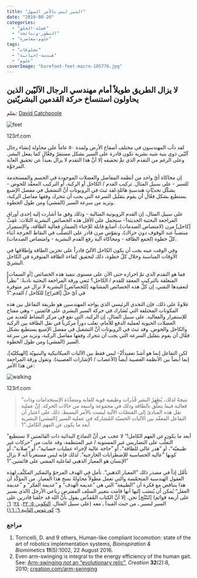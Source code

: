 ```yaml
---
title: "السير ليس بالأمر السهل"
date: "2019-08-20"
categories: 
  - "قضيّة-الخلق"
  - "التطور-ونتائجه"
  - "علوم-معاصرة"
tags: 
  - "مخلوقات"
  - "هندسة-إحيائية"
  - "علوم"
coverImage: "barefoot-feet-macro-105776.jpg"
---
```


## لا يزال الطريق طويلاً أمام مهندسي الرجال الآليّين الذين يحاولون استنساخ حركة القدمين البشريّتين

بقلم: [David Catchpoole](https://creation.com/david-catchpoole-cv)  

![feet](images/feet.jpg)

123rf.com

لقد دأب المهندسون في مختلف أصقاع الأرض ولمدة ٥٠ عاماً على محاولة إنشاء رجال آليّين ذوي بنية شبه بشرية تكون قادرة على السير بشكل مستقرّ وفعَّال كما يفعل البشر. وعلى الرغم من التقدم الذي تمَّ تحقيقه إلا أنَّ هذا التقدم لا يزال بعيداً عن تحقيق الغايَة المرجوَّة.

إن محاكاة أيّ واحد من أنظمة المفاصل والعضلات الموجودة في الجسم والمستخدمة للسير - على سبيل المثال. تركيب القدم / الكاحل أو الركبة، أو التركيب المعقّد للحوض - يشكّل تحديّاتٍ هندسيةٍ هائلةٍ.لقد ثبتَ في الروبوتات أنَّ التشغيل في مفصل الإصبع يستطيع بشكل فعّال أن يقوم بتقليل السرعة التي يجب أن تتحرك وفقها مفاصل الركبة، وتزيد من سرعة السير (المشي) ومن طول الخطوة.

على سبيل المثال، إن القدم الروبوتية المثالية - وذلك وفق ما أشارت إليه إحدى أوراق المراجعة البحثية الحديثة1\- ستحمل على الأقل هذه الخصائص البشرية الثلاث: عَقِبْ \[كاحل\] مرن (لامتصاص الصدمات)، أصابع قابلة للإحناء (لضمان فعالية الطاقة، والإستمرار منتصباً عند الوقوف دون حراك)، وتقوّس مرن قادر على التصلّب في النقاط الحرجة أثناء كلّ خطوة (لجمع الطاقة - ومحاكاة آلية رفع القدم البشرية - وامتصاص الصدمات).

وفي الوقت عينه يجب أن يكون الكاحل الآليّ قادراً على تخزين الطاقة وإطلاقها في الأوقات المناسبة وخلال كلّ خطوة، ذلك لتحقيق كفاءة الطاقة المتوفرة في الكاحل البشريّ.

فما هو التقدم الذي تمّ احرازه حتى الآن على مستوى تنفيذ هذه الخصائص \[أو السمات\] المتعلقة بالتركيب المعقد للقدم / الكاحل؟ تَنعي ورقة المراجعة البحثية نادبةً: ”نظراً لتعقيدها التقني، إن كلَّ هذه الخصائص المشابهة \[للخصائص\] البشرية لا تزال غير متوفرة في أيّ حلّ \[اقتراح\] للكاحل / القدم.“1

علاوةً على ذلك، فإن التحدي الرئيسي الذي يواجه المهندسين هو طريقة التفاعل بين هذه المكونات المختلفة التي تُشارك في حركة السير البشري على قائمتين - وهي مفتاح للإستقرار والفعالية. على سبيل المثال، إن الركبة، التي تقع في مركز النشاط للعديد من العضلات الحيوية لعملية الدفع للأمام، تعلب دوراً مركزياً في نقل الطاقة بين الركبة والكاحل والحوض. وقد ثبتَ في الروبوتات أنَّ التشغيل في مفصل الإصبع يستطيع بشكل فعّال أن يقوم بتقليل السرعة التي يجب أن تتحرك وفقها مفاصل الركبة، وتزيد من سرعة السير (المشي) ومن طول الخطوة.

لكن التفاعل إنما هو أشدّ تعقيداً2\- ليس فقط بين الآليات الميكانيكية والبنيويّة \[الهيكليّة\]، إنما أيضاً بين الأنظمة العصبية أيضاً (الأعصاب / الإشارات العصبية). وتقول ورقة المراجعة عن هذا الأمر:

![walking](images/walking.jpg)

123rf.com

> ”نتيجةً لذلك، يُظهِرُ البشر قُدُرات وظيفية قوية للغاية ومتعدِّدَة الإستخدامات وذات فعالية فيما يتعلّق بالطاقة وذلك في مجموعة واسعة من حالات الحركة. إنَّ عملية نقل هذه المبادئ إلى المَنصَّات الآلية ليست بالأمر البسيط، ذلك على اعتبار أن التفاعل المعقّد بين الآليات الحسيّة المُشاركة في عملية السير \[المشي\] البشرية أبعد ما يكون عن الفهم الكامل.“1

”أبعد ما يكون عن الفهم الكامل!“ لا عجب من أنَّ النماذج البدائية ذات القائمتين لا تستطيع التغلُّب على التضاريس غير المستوية / غير المنتظمة، وقد عانت من ”حركات غير طبيعيّة“، أو ”هدر عالي للطاقة“، أو ”حاجة عالية لإجراء عمليات حسابية“، أو ”صلابة“، أو كونها ”عالية الحساسية للإضطرابات الخارجية“. لذلك فإنه ليس مستغرباً أنه لا يزال ”الإنسان هو المعيار الذهبي لفاعلية المشي على قائمتين.“1

تأمَّل إذاً في مصدر ذلك ”المعيار الذهبي“. تأمل في الهدف المرجوّ والتفكير المكثَّف لهذه العقول الهندسية المتحمّسة والتي تعمل مطولاً محاولةً نسخ هذا المعيار. من المؤكَّد أن هذا يتناقض مع فكرة أن ”الطبيعة“ التي هي ”عديمة الهدف“ و ”عديمة الفكر“ و ”عديمة العقل“ يُمكن أن يُنسَب إليها أنها قامت بتغيير السلف المفترض رباعي الأرجل (الذي يسير على أربعة قوائم) \[لنَنْتُج\] نحن. إلا أنَّ الكتاب المُقدَّس يقول بأنَّ الله قد خلقنا قادرين على السير لنسير ـ من حيث المبدأ ـ معه (على سبيل المثال. [التكوين ٥: ٢٢](https://biblia.com/bible/ar-vandyke/Ge5.22)، [٢٤](https://biblia.com/bible/ar-vandyke/Ge5.24)؛ [٦: ٩](https://biblia.com/bible/ar-vandyke/Ge6.9)؛ [كورنثوس الثانية ٦: ١٦](https://biblia.com/bible/ar-vandyke/2Co6.16)).

### مراجع

1. Torricelli, D. and 9 others, Human-like compliant locomotion: state of the art of robotics implementation systems, _Bioinspiration & Biomimetics_ **11**(5):1002, 22 August 2016.
2. Even arm-swinging is integral to the energy efficiency of the human gait. See: [Arm-swinging _not_ an “evolutionary relic”](https://creation.com/focus-creation-322#arm-swinging), _Creation_ **32**(2):8, 2010; [creation.com/arm-swinging](https://creation.com/focus-creation-322#arm-swinging)

